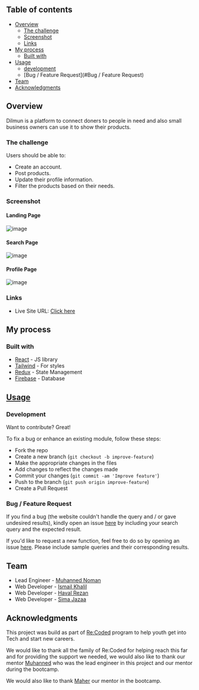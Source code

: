 ## Table of contents

- [Overview](#overview)
  - [The challenge](#the-challenge)
  - [Screenshot](#screenshot)
  - [Links](#links)
- [My process](#my-process)
  - [Built with](#built-with)
- [Usage](#usage)
  - [development](#development)
  - [Bug / Feature Request](#Bug / Feature Request)
- [Team](#Team)
- [Acknowledgments](#acknowledgments)

## Overview

Dilmun is a platform to connect doners to people in need and also small business owners can use it to show their products.

### The challenge

Users should be able to:

- Create an account.
- Post products.
- Update their profile information.
- Filter the products based on their needs.

### Screenshot

#### Landing Page

![image](https://user-images.githubusercontent.com/68775635/115993805-201c1980-a5dd-11eb-95b2-fab5f98324ce.png)

#### Search Page

![image](https://user-images.githubusercontent.com/68775635/115993978-ce27c380-a5dd-11eb-82f8-11383cc78464.png)

#### Profile Page

![image](https://user-images.githubusercontent.com/68775635/115993993-e1d32a00-a5dd-11eb-9c1f-1440c7b797ee.png)

### Links

- Live Site URL: [Click here](https://dilmun.netlify.app)

## My process

### Built with

- [React](https://reactjs.org/) - JS library
- [Tailwind](https://tailwindcss.com/) - For styles
- [Redux](https://redux.js.org/) - State Management
- [Firebase](https://firebase.google.com/) - Database

## [Usage](https://dilmun.netlify.app) 

### Development
Want to contribute? Great!

To fix a bug or enhance an existing module, follow these steps:

- Fork the repo
- Create a new branch (`git checkout -b improve-feature`)
- Make the appropriate changes in the files
- Add changes to reflect the changes made
- Commit your changes (`git commit -am 'Improve feature'`)
- Push to the branch (`git push origin improve-feature`)
- Create a Pull Request 

### Bug / Feature Request

If you find a bug (the website couldn't handle the query and / or gave undesired results), kindly open an issue [here](https://github.com/ReCoded-Org/capstone-iraq-rct-dilmun/issues/new) by including your search query and the expected result.

If you'd like to request a new function, feel free to do so by opening an issue [here](https://github.com/ReCoded-Org/capstone-iraq-rct-dilmun/issues/new). Please include sample queries and their corresponding results.

## Team

- Lead Engineer - [Muhanned Noman](https://github.com/MuhannedNoman)
- Web Developer - [Ismail Khalil](https://github.com/ismailkhalil20)
- Web Developer - [Haval Rezan](https://github.com/haval95)
- Web Developer - [Sima Jazaa](https://github.com/Sima-J)

## Acknowledgments

This project was build as part of [Re:Coded](https://www.re-coded.com/) program to help youth get into Tech and start new careers.

We would like to thank all the family of Re:Coded for helping reach this far and for providing the support we needed, we would also like to thank our mentor [Muhanned](https://github.com/MuhannedNoman) who was the lead engineer in this project and our mentor during the bootcamp.

We would also like to thank [Maher](https://github.com/maqalaqil) our mentor in the bootcamp.
